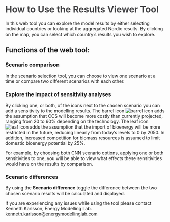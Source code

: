# <span style="color:#454547">How to Use the Results Viewer Tool </span>

In this web tool you can explore the model results by either selecting individual countries or looking at the aggregated Nordic results. By clicking on the map, you can select which country’s results you wish to explore.

## Functions of the web tool:

### Scenario comparison
In the scenario selection tool, you can choose to view one scenario at a time or compare two different scenarios with each other.

### Explore the impact of sensitivity analyses
By clicking one, or both, of the icons next to the chosen scenario you can add a sensitivity to the modelling results. 
The barrel icon ![barrel icon](./images/barrel.svg) adds the assumption that CCS will become more costly than currently projected, ranging from 20 to 60% depending on the technology.
The leaf icon ![leaf icon](./images/leaf.svg) adds the assumption that the import of bioenergy will be more restricted in the future, reducing linearly from today’s levels to 0 by 2050. In addition, increased competition for biomass resources is assumed to limit domestic bioenergy potential by 25%.

For example, by choosing both CNN scenario options, applying one or both sensitivities to one, you will be able to view what effects these sensitivities would have on the results by comparison. 

### Scenario differences 
By using the **Scenario difference** toggle the difference between the two chosen scenario results will be calculated and displayed.

If you are experiencing any issues while using the tool please contact Kenneth Karlsson, Energy Modelling Lab.
[kenneth.karlsson@energymodellinglab.com](mailto:kenneth.karlsson@energymodellinglab.com)
